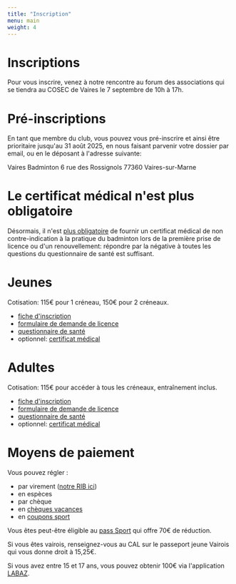 ```yaml
---
title: "Inscription"
menu: main
weight: 4
---
```


# Inscriptions

Pour vous inscrire, venez à notre rencontre au forum des associations qui se tiendra au COSEC de Vaires le 7 septembre de 10h à 17h.

# Pré-inscriptions

En tant que membre du club, vous pouvez vous pré-inscrire et ainsi être prioritaire jusqu'au 31 août 2025, en nous faisant parvenir votre dossier par email, ou en le déposant à l'adresse suivante:

Vaires Badminton
6 rue des Rossignols
77360 Vaires-sur-Marne

# Le certificat médical n'est plus obligatoire

Désormais, il n'est <a href="https://www.ffbad.org/actualites/actualites/2024/prise-de-licence-suppression-de-la-fourniture-obligatoire-du-certificat-medical" target="_blank">plus obligatoire</a> de fournir un certificat médical de non contre-indication à la pratique du badminton lors de la première prise de licence ou d'un renouvellement: répondre par la négative à toutes les questions du questionnaire de santé est suffisant.


# Jeunes

Cotisation: 115€ pour 1 créneau, 150€ pour 2 créneaux.

- <a href="/files/inscription_jeunes_2025.pdf" target="_blank">fiche d'inscription</a>
- <a href="https://frontwebservice.ffbad.org/api/documents/visit/2984" target="_blank">formulaire de demande de licence</a>
- <a href="https://echange.ffbad.org/index.php/s/fLDrPAzzi3pmNbw#pdfviewer" target="_blank">questionnaire de santé</a>
- optionnel: <a href="https://frontwebservice.ffbad.org/api/documents/visit/2969" target="_blank">certificat médical</a>

# Adultes

Cotisation: 115€ pour accéder à tous les créneaux, entraînement inclus.

- <a href="/files/inscription_adultes_2025.pdf" target="_blank">fiche d'inscription</a>
- <a href="https://frontwebservice.ffbad.org/api/documents/visit/2985" target="_blank">formulaire de demande de licence</a>
- <a href="https://echange.ffbad.org/index.php/s/gwxR3oAB8JMWQnc#pdfviewer" target="_blank">questionnaire de santé</a>
- optionnel: <a href="https://frontwebservice.ffbad.org/api/documents/visit/2969" target="_blank">certificat médical</a>

# Moyens de paiement

Vous pouvez régler :
- par virement (<a href="/files/rib.pdf" target="_blank">notre RIB ici</a>)
- en espèces
- par chèque
- en <a href="https://www.ancv.com/obtenir-le-cheque-vacances" target="_blank">chèques vacances</a>
- en <a href="https://leguide.ancv.com/page/coupon-sport-pour-vos-envies-sportives" target="_blank">coupons sport</a>

Vous êtes peut-être éligible au <a href="https://www.pass.sports.gouv.fr/" target="_blank">pass Sport</a> qui offre 70€ de réduction.

Si vous êtes vairois, renseignez-vous au CAL sur le passeport jeune Vairois qui vous donne droit à 15,25€.

Si vous avez entre 15 et 17 ans, vous pouvez obtenir 100€ via l'application <a href="https://www.iledefrance.fr/toutes-les-actualites/labaz-lappli-bons-plans-de-la-region-pour-les-15-25-ans" target="_blank">LABAZ</a>.